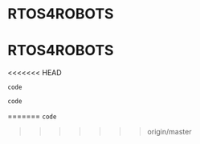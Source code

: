 # RTOS4ROBOTS
# RTOS4ROBOTS
<<<<<<< HEAD

```code```

```code```






=======
```code```
>>>>>>> origin/master
